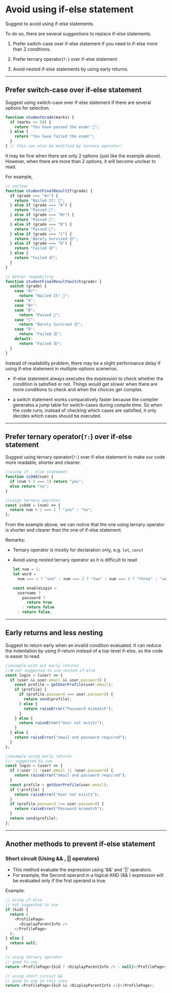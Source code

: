 # Avoid using if-else statement

Suggest to avoid using if-else statements.

To do so, there are several suggestions to replace if-else statements.

1. Prefer switch-case over if-else statement if you need to if-else more than 2 conditions.

2. Prefer ternary operator(`?:`) over if-else statement

3. Avoid nested if-else statements by using early returns.

---

## Prefer switch-case over if-else statement

Suggest using switch-case over if-else statement if there are several options for selection.

```js
function studentGrade(marks) {
  if (marks >= 50) {
    return "You have passed the exam! 🥳";
  } else {
    return "You have failed the exam!";
  }
} // this can also be modified by ternary operator!
```

It may be fine when there are only 2 options (just like the example above). However, when there are more than 2 options, it will become unclear to read.

For example,

```js
// unclear
function studentFinalResultIf(grade) {
  if (grade === "A+") {
    return "Nailed It! 🥳";
  } else if (grade === "A") {
    return "Passed 💃";
  } else if (grade === "B+") {
    return "Passed 💃";
  } else if (grade === "B") {
    return "Passed 💃";
  } else if (grade === "C") {
    return "Barely Survived 😌";
  } else if (grade === "D") {
    return "Failed 😢";
  } else {
    return "Failed 😢";
  }
}

// better readability
function studentFinalResultSwitch(grade) {
  switch (grade) {
    case "A+":
      return "Nailed It! 🥳";
    case "A":
    case "B+":
    case "B":
      return "Passed 💃";
    case "C":
      return "Barely Survived 😌";
    case "D":
      return "Failed 😢";
    default:
      return "Failed 😢";
  }
}
```

Instead of readability problem, there may be a slight performance delay if using if-else statement in multiple-options scenerios.

- if-else statement always executes the expression to check whether the condition is satisfied or not. Things would get slower when there are more conditions to check and when the choices get complex.

- a switch statement works comparatively faster because the compiler generates a jump table for switch-cases during compile time. So when the code runs, instead of checking which cases are satisfied, it only decides which cases should be executed.

---

## Prefer ternary operator(`?:`) over if-else statement

Suggest using ternary operator(`?:`) over if-else statement to make our code more readable, shorter and cleaner.

```js
//using if - else statement
function isOdd(num) {
  if (num % 2 === 1) return "yes";
  else return "no";
}

//usign ternary operator
const isOdd = (num) => {
  return num % 2 === 1 ? "yes" : "no";
};
```

From the example above, we can notice that the one using ternary operator is shorter and clearer than the one of if-else statement.

Remarks:

- Ternary operator is mostly for declaration only, e.g. `let`, `const`

- Avoid using nested ternary operator as it is difficult to read

  ```js
  let num = 1;
  let word =
    num === 1 ? "one" : num === 2 ? "two" : num === 3 ? "three" : "unknown";
  ```

  ```js
  const enableLogin =
    username ?
      password ?
        return true
      : return false
    : return false;
  ```

---

## Early returns and less nesting

Suggest to return early when an invalid condition evaluated. It can reduce the indentation by using if-return instead of a top-level if-else, so the code is easier to read.

```js
//example with out early returns
//❌ not suggested to use nested if-else
const login = (user) => {
  if (user && user.email && user.password) {
    const profile = getUserProfile(user.email);
    if (profile) {
      if (profile.password === user.password) {
        return send(profile);
      } else {
        return raiseError("Password mismatch");
      }
    } else {
      return raiseError("User not exists");
    }
  } else {
    return raiseError("email and password required");
  }
};

//example using early returns
//✅ suggested to use
const login = (user) => {
  if (!user || !user.email || !user.password) {
    return raiseError("email and password required");
  }
  const profile = getUserProfile(user.email);
  if (!profile) {
    return raiseError("User not exists");
  }
  if (profile.password !== user.password) {
    return raiseError("Password mismatch");
  }
  return send(profile);
};
```

---

## Another methods to prevent if-else statement

### Short circuit (Using && , || operators)

- This method evaluate the expression using '&&' and '||' operators.
- For example, the Second operand in a logical AND (&& ) expression will be evaluated only if the first operand is true.

Example:

```js
// using if-else
// not suggested to use
if (kid) {
  return (
    <ProfilePage>
      <DisplayParentInfo />
    </ProfilePage>
  );
} else {
  return null;
}

// using ternary operator
// good to use
return <ProfilePage>{kid ? <DisplayParentInfo /> : null}</ProfilePage>;

// using short circuit &&
// good to use in this case
return <ProfilePage>{kid && <DisplayParentInfo />}</ProfilePage>;
```
